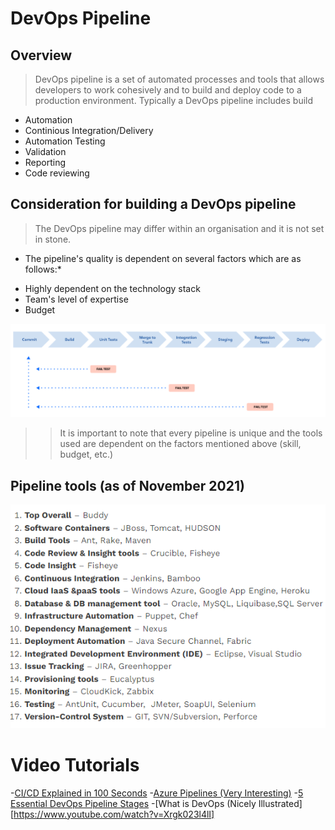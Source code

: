 # DevOps Pipeline 

## Overview
> DevOps pipeline is a set of automated processes and tools that allows developers to work cohesively and to build and deploy code to a production environment.
> Typically a DevOps pipeline includes build
- Automation
- Continious Integration/Delivery
- Automation Testing
- Validation
- Reporting
- Code reviewing

## Consideration for building a DevOps pipeline
> The DevOps pipeline may differ within an organisation and it is not set in stone.
* The pipeline's quality is dependent on several factors which are as follows:*
- Highly dependent on the technology stack
- Team's level of expertise
- Budget

![Illustration of the DevOps Pipeline](https://github.com/rlennon/adamsfamhaunted/blob/main/ver1/AdamsFam/public/images/pipeline.PNG)

>> It is important to note that every pipeline is unique and the tools used are dependent on the factors mentioned above (skill, budget, etc.)

## Pipeline tools (as of November 2021)
![The most used DevOps tools](https://github.com/rlennon/adamsfamhaunted/blob/main/ver1/AdamsFam/public/images/tools.PNG)

# Video Tutorials 

-[CI/CD Explained in 100 Seconds](https://www.youtube.com/watch?v=scEDHsr3APg)
-[Azure Pipelines (Very Interesting)](https://www.youtube.com/watch?v=NuYDAs3kNV8)
-[5 Essential DevOps Pipeline Stages](https://www.youtube.com/watch?v=IY9WvL95azs)
-[What is DevOps (Nicely Illustrated][https://www.youtube.com/watch?v=Xrgk023l4lI]